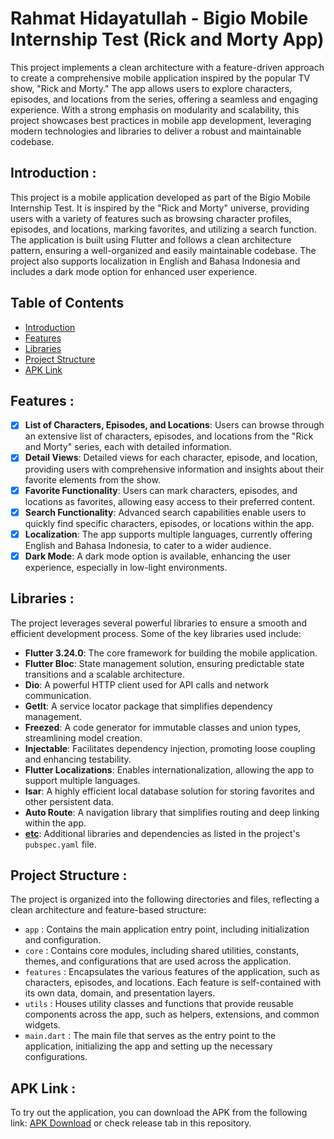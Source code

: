 # Rahmat Hidayatullah - Bigio Mobile Internship Test (Rick and Morty App)

This project implements a clean architecture with a feature-driven approach to create a comprehensive mobile application inspired by the popular TV show, "Rick and Morty." The app allows users to explore characters, episodes, and locations from the series, offering a seamless and engaging experience. With a strong emphasis on modularity and scalability, this project showcases best practices in mobile app development, leveraging modern technologies and libraries to deliver a robust and maintainable codebase.

## <a name="introduction"></a> Introduction :

This project is a mobile application developed as part of the Bigio Mobile Internship Test. It is inspired by the "Rick and Morty" universe, providing users with a variety of features such as browsing character profiles, episodes, and locations, marking favorites, and utilizing a search function. The application is built using Flutter and follows a clean architecture pattern, ensuring a well-organized and easily maintainable codebase. The project also supports localization in English and Bahasa Indonesia and includes a dark mode option for enhanced user experience.

## Table of Contents

- [Introduction](#introduction)
- [Features](#features)
- [Libraries](#libraries)
- [Project Structure](#project-structures)
- [APK Link](#apk-link)

## <a name="features"></a> Features :

- [x] **List of Characters, Episodes, and Locations**: Users can browse through an extensive list of characters, episodes, and locations from the "Rick and Morty" series, each with detailed information.
- [x] **Detail Views**: Detailed views for each character, episode, and location, providing users with comprehensive information and insights about their favorite elements from the show.
- [x] **Favorite Functionality**: Users can mark characters, episodes, and locations as favorites, allowing easy access to their preferred content.
- [x] **Search Functionality**: Advanced search capabilities enable users to quickly find specific characters, episodes, or locations within the app.
- [x] **Localization**: The app supports multiple languages, currently offering English and Bahasa Indonesia, to cater to a wider audience.
- [x] **Dark Mode**: A dark mode option is available, enhancing the user experience, especially in low-light environments.

## <a name="libraries"></a> Libraries :

The project leverages several powerful libraries to ensure a smooth and efficient development process. Some of the key libraries used include:

- **Flutter 3.24.0**: The core framework for building the mobile application.
- **Flutter Bloc**: State management solution, ensuring predictable state transitions and a scalable architecture.
- **Dio**: A powerful HTTP client used for API calls and network communication.
- **GetIt**: A service locator package that simplifies dependency management.
- **Freezed**: A code generator for immutable classes and union types, streamlining model creation.
- **Injectable**: Facilitates dependency injection, promoting loose coupling and enhancing testability.
- **Flutter Localizations**: Enables internationalization, allowing the app to support multiple languages.
- **Isar**: A highly efficient local database solution for storing favorites and other persistent data.
- **Auto Route**: A navigation library that simplifies routing and deep linking within the app.
- **[etc](https://github.com/erhahahaa/rahmat_bigio_mobile_intern_test/blob/main/pubspec.yaml)**: Additional libraries and dependencies as listed in the project's `pubspec.yaml` file.

## <a name="project-structures"></a> Project Structure :

The project is organized into the following directories and files, reflecting a clean architecture and feature-based structure:

- `app` : Contains the main application entry point, including initialization and configuration.
- `core` : Contains core modules, including shared utilities, constants, themes, and configurations that are used across the application.
- `features` : Encapsulates the various features of the application, such as characters, episodes, and locations. Each feature is self-contained with its own data, domain, and presentation layers.
- `utils` : Houses utility classes and functions that provide reusable components across the app, such as helpers, extensions, and common widgets.
- `main.dart` : The main file that serves as the entry point to the application, initializing the app and setting up the necessary configurations.

## <a name="apk-link"></a> APK Link :

To try out the application, you can download the APK from the following link: [APK Download](https://drive.google.com/file/d/1aR4gZvPA5NUKlbyM9khExWhDWiZcyHr-/view?usp=sharing) or check release tab in this repository.
